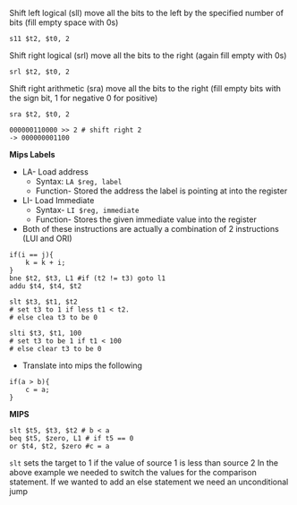 Shift left logical (sll) move all the bits to the left by the specified number of bits (fill empty space with 0s)

`s11 $t2, $t0, 2`

Shift right logical (srl) move all the bits to the right (again fill empty with 0s)

`srl $t2, $t0, 2`

Shift right arithmetic (sra) move all the bits to the right (fill empty bits with the sign bit, 1 for negative 0 for positive)

`sra $t2, $t0, 2`

```
000000110000 >> 2 # shift right 2
-> 000000001100 
```

<strong>Mips Labels</strong>

- LA- Load address
	- Syntax: `LA $reg, label`
	- Function- Stored the address the label is pointing at into the register
- LI- Load Immediate
	- Syntax- `LI $reg, immediate`
	- Function- Stores the given immediate value into the register
- Both of these instructions are actually a combination of 2 instructions (LUI and ORI)

```
if(i == j){
	k = k + i;
}
bne $t2, $t3, L1 #if (t2 != t3) goto l1
addu $t4, $t4, $t2
```
```
slt $t3, $t1, $t2
# set t3 to 1 if less t1 < t2. 
# else clea t3 to be 0

slti $t3, $t1, 100
# set t3 to be 1 if t1 < 100
# else clear t3 to be 0
```

- Translate into mips the following
```
if(a > b){
	c = a;
}
```

<strong>MIPS</strong>

```
slt $t5, $t3, $t2 # b < a
beq $t5, $zero, L1 # if t5 == 0
or $t4, $t2, $zero #c = a
```

`slt` sets the target to 1 if the value of source 1 is less than source 2
In the above example we needed to switch the values for the comparison statement. If we wanted to add an else statement we need an unconditional jump


